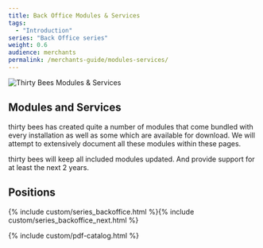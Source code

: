 ```yaml
---
title: Back Office Modules & Services
tags:
  - "Introduction"
series: "Back Office series"
weight: 0.6
audience: merchants
permalink: /merchants-guide/modules-services/
---
```


![Thirty Bees Modules & Services]({{baseurl}}/thirtybees/images/merchants-guide/modules-services.jpg  "Thirty Bees Modules & Services")

## Modules and Services
thirty bees has created quite a number of modules that come bundled with every installation as well as some which are available for download. We will attempt to extensively document all these modules within these pages.

thirty bees will keep all included modules updated. And provide support  for at least the next 2 years.

## Positions

{% include custom/series_backoffice.html %}{% include custom/series_backoffice_next.html %}

{% include custom/pdf-catalog.html %}
